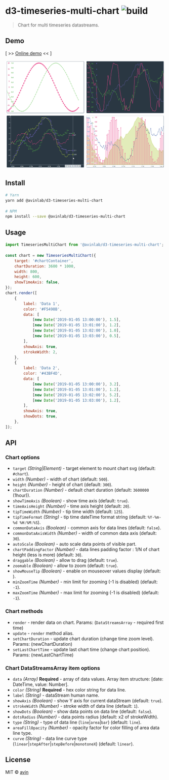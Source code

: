 # d3-timeseries-multi-chart ![build](https://travis-ci.org/avin/d3-timeseries-multi-chart.svg?branch=master)

> Chart for multi timeseries datastreams.

## Demo

[ >> [Online demo](https://avin.github.io/d3-timeseries-multi-chart) << ]

[![Preview](./assets/preview.png)](https://avin.github.io/d3-timeseries-multi-chart)

## Install

```bash
# Yarn
yarn add @avinlab/d3-timeseries-multi-chart

# NPM
npm install --save @avinlab/d3-timeseries-multi-chart
```

## Usage

```js
import TimeseriesMultiChart from '@avinlab/d3-timeseries-multi-chart';

const chart = new TimeseriesMultiChart({
    target: '#chartContainer',
    chartDuration: 3600 * 1000,
    width: 800,
    height: 600,
    showTimeAxis: false,
});
chart.render([
    {
        label: 'Data 1',
        color: '#F5498B',
        data: [
            [new Date('2019-01-05 13:00:00'), 1.5],
            [new Date('2019-01-05 13:01:00'), 1.2],
            [new Date('2019-01-05 13:02:00'), 1.0],
            [new Date('2019-01-05 13:03:00'), 0.5],
        ],
        showAxis: true,
        strokeWidth: 2,
    },
    {
        label: 'Data 2',
        color: '#43BF4D',
        data: [
            [new Date('2019-01-05 13:00:00'), 3.2],
            [new Date('2019-01-05 13:01:00'), 1.2],
            [new Date('2019-01-05 13:02:00'), 5.2],
            [new Date('2019-01-05 13:03:00'), 1.2],
        ],
        showAxis: true,
        showDots: true,
    },
]);
```

## API

### Chart options

-   `target` _(String|Element)_ - target element to mount chart svg (default: `#chart`).
-   `width` _(Number)_ - width of chart (default: `500`).
-   `height` _(Number)_ - height of chart (default: `300`).
-   `chartDuration` _(Number)_ - default chart duration (default: `3600000` (1hour)).
-   `showTimeAxis` _(Boolean)_ - show time axis (default: `true`).
-   `timeAxisHeight` _(Number)_ - time axis height (default: `20`).
-   `tipTimeWidth` _(Number)_ - tip time width (default: `125`).
-   `tipTimeFormat` _(String)_ - tip time dateTime format string (default: `%Y-%m-%d %H:%M:%S`).
-   `commonDataAxis` _(Boolean)_ - common axis for data lines (default: `false`).
-   `commonDataAxisWidth` _(Number)_ - width of common data axis (default: `30`).
-   `autoScale` _(Boolean)_ - auto scale data points of visible part.
-   `chartPaddingFactor` _(Number)_ - data lines padding factor : 1/N of chart height (less is more) (default: `30`).
-   `draggable` _(Boolean)_ - allow to drag (default: `true`).
-   `zoomable` _(Boolean)_ - allow to zoom (default: `true`).
-   `showMouseTip` _(Boolean)_ - enable on mouseover values display (default: ).
-   `minZoomTime` _(Number)_ - min limit for zooming (-1 is disabled) (default: `-1`).
-   `maxZoomTime` _(Number)_ - max limit for zooming (-1 is disabled) (default: `-1`).

### Chart methods

-   `render` - render data on chart. Params: (`DataStreamsArray` - required first time)
-   `update` - `render` method alias.
-   `setChartDuration` - update chart duration (change time zoom level). Params: (newChartDuration)
-   `setLastChartTime` - update last chart time (change chart position). Params: (newLastChartTime)

### Chart DataStreamsArray item options

-   `data` _(Array)_ **Required** - array of data values. Array item structure: [date: DateTime, value: Number].
-   `color` _(String)_ **Required** - hex color string for data line.
-   `label` _(String)_ - dataStream human name.
-   `showAxis` _(Boolean)_ - show Y axis for current dataStream (default: `true`).
-   `strokeWidth` _(Number)_ - stroke width of data line (default: `1`).
-   `showDots` _(Boolean)_ - show data points on data line (default: `false`).
-   `dotsRadius` _(Number)_ - data points radius (default: x2 of strokeWidth).
-   `type` _(String)_ - type of data line (`line`|`area`|`bar`) (default: `line`).
-   `areaFillOpacity` _(Number)_ - opacity factor for color filling of area data line type.
-   `curve` _(String)_ - data line curve type (`linear`|`stepAfter`|`stepBefore`|`monotoneX`) (default: `linear`).

## License

MIT © [avin](https://github.com/avin)
